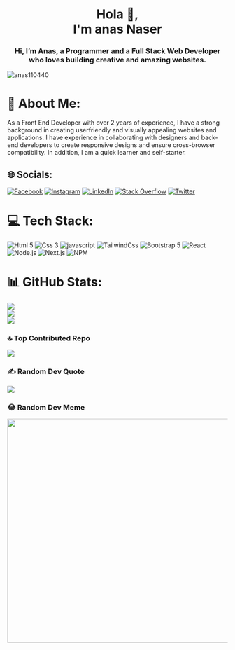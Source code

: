 <h1 align="center">Hola 👋,<br/> I'm anas Naser</h1>
<h3 align="center">Hi, I’m Anas, a Programmer and a Full Stack Web Developer who loves building creative and amazing websites.
</h3>

<p align="left"> <img src="https://komarev.com/ghpvc/?username=anas110440&label=Profile%20views&color=0e75b6&style=flat" alt="anas110440" /> 

<!-- [![](https://visitcount.itsvg.in/api?id=anas110440&icon=4&color=0)](https://visitcount.itsvg.in) -->
</p>

# 💫 About Me:
As a Front End Developer with over 2 years of experience, I have a strong background in creating userfriendly
and visually appealing websites and applications. I have experience in collaborating with
designers and back-end developers to create responsive designs and ensure cross-browser
compatibility. In addition, I am a quick learner and self-starter.

## 🌐 Socials:
[![Facebook](https://img.shields.io/badge/Facebook-%231877F2.svg?logo=Facebook&logoColor=white)](https://facebook.com/anascodex) [![Instagram](https://img.shields.io/badge/Instagram-%23E4405F.svg?logo=Instagram&logoColor=white)](https://instagram.com/anascodex) [![LinkedIn](https://img.shields.io/badge/LinkedIn-%230077B5.svg?logo=linkedin&logoColor=white)](https://linkedin.com/in/anascodex) [![Stack Overflow](https://img.shields.io/badge/-Stackoverflow-FE7A16?logo=stack-overflow&logoColor=white)](https://stackoverflow.com/users/anascodex) [![Twitter](https://img.shields.io/badge/Twitter-%231DA1F2.svg?logo=Twitter&logoColor=white)](https://twitter.com/anascodex) 

# 💻 Tech Stack:
![Html 5](https://img.shields.io/badge/HTML5-%23e34c26.svg?logo=Html5&logoColor=white)
![Css 3](https://img.shields.io/badge/Css3-%23264de4.svg?logo=Css3&logoColor=white)
![javascript](https://img.shields.io/badge/javascript-%23F0DB4F.svg?logo=javascript&logoColor=black) 
![TailwindCss](https://img.shields.io/badge/TailwindCss-%2306b6d4.svg?logo=TailwindCss&logoColor=white) 
![Bootstrap 5](https://img.shields.io/badge/Bootstrap-%23563d7c.svg?logo=Bootstrap&logoColor=white) 
![React](https://img.shields.io/badge/React-%231877F2.svg?logo=React&logoColor=white) 
![Node.js](https://img.shields.io/badge/Node.js-%2368a063.svg?logo=Node.js&logoColor=white) 
![Next.js](https://img.shields.io/badge/Next.js-%23000.svg?logo=Next.js&logoColor=white) 
![NPM](https://img.shields.io/badge/NPM-%23CC3534.svg?logo=NPM&logoColor=white) 
# 📊 GitHub Stats:
![](https://github-readme-stats.vercel.app/api?username=anas110440&theme=blue-green&hide_border=true&include_all_commits=false&count_private=true)<br/>
![](https://github-readme-streak-stats.herokuapp.com/?user=anas110440&theme=blue-green&hide_border=true)<br/>
![](https://github-readme-stats.vercel.app/api/top-langs/?username=anas110440&theme=blue-green&hide_border=true&include_all_commits=false&count_private=true&layout=compact)

### 🔝 Top Contributed Repo
![](https://github-contributor-stats.vercel.app/api?username=anas110440&limit=5&theme=tokyonight&combine_all_yearly_contributions=true)

### ✍️ Random Dev Quote
![](https://quotes-github-readme.vercel.app/api?type=horizontal&theme=merko)

### 😂 Random Dev Meme
<img src="https://rm.up.railway.app/" width="512px"/>
